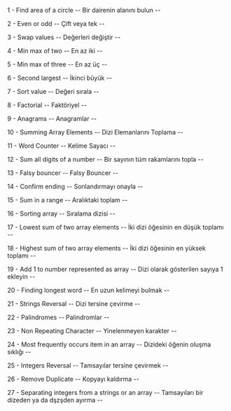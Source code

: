 1 - Find area of a circle -- Bir dairenin alanını bulun --

2 - Even or odd -- Çift veya tek --

3 - Swap values -- Değerleri değiştir --

4 - Min max of two -- En az iki --

5 - Min max of three -- En az üç --

6 - Second largest -- İkinci büyük --

7 - Sort value -- Değeri sırala --

8 - Factorial -- Faktöriyel --

9 - Anagrams -- Anagramlar --

10 - Summing Array Elements -- Dizi Elemanlarını Toplama --

11 - Word Counter -- Kelime Sayacı --

12 - Sum all digits of a number -- Bir sayının tüm rakamlarını topla --

13 - Falsy bouncer -- Falsy Bouncer --

14 - Confirm ending -- Sonlandırmayı onayla --

15 - Sum in a range -- Aralıktaki toplam --

16 - Sorting array -- Sıralama dizisi --

17 - Lowest sum of two array elements -- İki dizi öğesinin en düşük toplamı --

18 - Highest sum of two array elements -- İki dizi öğesinin en yüksek toplamı --

19 - Add 1 to number represented as array -- Dizi olarak gösterilen sayıya 1 ekleyin --

20 - Finding longest word -- En uzun kelimeyi bulmak --

21 - Strings Reversal -- Dizi tersine çevirme --

22 - Palindromes -- Palindromlar --

23 - Non Repeating Character -- Yinelenmeyen karakter --

24 - Most frequently occurs item in an array -- Dizideki öğenin oluşma sıklığı --

25 - Integers Reversal -- Tamsayılar tersine çevirmek --

26 - Remove Duplicate -- Kopyayı kaldırma --

27 - Separating integers from a strings or an array -- Tamsayıları bir dizeden ya da dşzşden ayırma --
